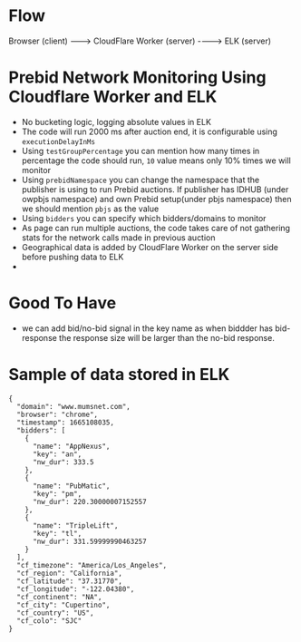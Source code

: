 
# Flow
Browser (client) ---> CloudFlare Worker (server)  ----> ELK (server)

# Prebid Network Monitoring Using Cloudflare Worker and ELK

- No bucketing logic, logging absolute values in ELK
- The code will run 2000 ms after auction end, it is configurable using `executionDelayInMs`
- Using `testGroupPercentage` you can mention how many times in percentage the code should run, `10` value means only 10% times we will monitor
- Using `prebidNamespace` you can change the namespace that the publisher is using to run Prebid auctions. If publisher has IDHUB (under owpbjs namespace) and own Prebid setup(under pbjs namespace) then we should mention `pbjs` as the value
- Using `bidders` you can specify which bidders/domains to monitor
- As page can run multiple auctions, the code takes care of not gathering stats for the network calls made in previous auction
- Geographical data is added by CloudFlare Worker on the server side before pushing data to ELK
- 

# Good To Have
- we can add bid/no-bid signal in the key name as when biddder has bid-response the response size will be larger than the no-bid response.

# Sample of data stored in ELK
```
{
  "domain": "www.mumsnet.com",
  "browser": "chrome",
  "timestamp": 1665108035,
  "bidders": [
    {
      "name": "AppNexus",
      "key": "an",
      "nw_dur": 333.5
    },
    {
      "name": "PubMatic",
      "key": "pm",
      "nw_dur": 220.30000007152557
    },
    {
      "name": "TripleLift",
      "key": "tl",
      "nw_dur": 331.59999990463257
    }
  ],
  "cf_timezone": "America/Los_Angeles",
  "cf_region": "California",
  "cf_latitude": "37.31770",
  "cf_longitude": "-122.04380",
  "cf_continent": "NA",
  "cf_city": "Cupertino",
  "cf_country": "US",
  "cf_colo": "SJC"
}
```
